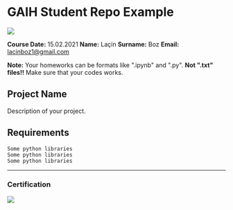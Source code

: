 # GAIH Student Repo Example
![](img/logo.png)

**Course Date:** 15.02.2021 
**Name:** Laçin
**Surname:** Boz
**Email:** lacinboz1@gmail.com

**Note:** Your homeworks can be formats like ".ipynb" and ".py". **Not ".txt" files!!** Make sure that your codes works.  

## Project Name
Description of your project.

## Requirements
```
Some python libraries
Some python libraries
Some python libraries
```
---

### Certification
![](img/certificate_ex.png)

